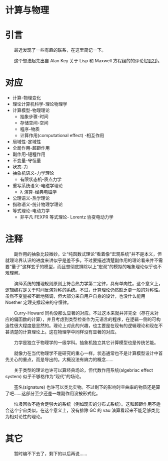 ﻿# 计算与物理

# 引言

　　最近发现了一些有趣的联系，在这里简记一下。

　　这个想法起先出自 Alan Key 关于 Lisp 和 Maxwell 方程组的的评论([[1]](https://www.righto.com/2008/07/maxwells-equations-of-software-examined.html)[[2]](https://www.michaelnielsen.org/ddi/lisp-as-the-maxwells-equations-of-software/))。

# 对应

* 计算-物理变化
* 理论计算机科学-理论物理学
* 计算模型-物理理论
	* 抽象步骤-时间
	* 存储空间-空间
	* 程序-物质
	* 计算作用(computational effect) -相互作用
* 局域性-定域性
* 全局作用-超距作用
* 副作用-短程作用
* 不变量-守恒量
* 状态-力
* 抽象机语义-力学理论
	* 有限状态机-质点力学
* 重写系统语义-电磁学理论
	* λ 演算-经典电磁学
* 公理语义-热学理论
* 指称语义-统计物理学理论
* 等式理论-电动力学
	* 非平凡 FEXPR 等式理论- Lorentz 协变电动力学

# 注释

　　副作用的抽象比较微妙。让“纯函数式理论”看着像“宏观系统”并不是本义，但就理论界认识的进度来讲似乎是差不多。不过要描述清楚副作用的理论看来并不需要“量子”这样玄乎的模型，而且想彻底排除以上“宏观”的模拟的唯象理论似乎也不难理解。

　　演绎系统的推理规则原则上符合热力学第二定律，具有单向性。这个意义上，逻辑编程是关于时间反演对称的系统。不过，计算理论仍然缺乏更一般的对称性。虽然不变量被不断地强调，但大部分来自用户自身的设计，也没什么能用 Noether 定理支撑起来的守恒律。

　　Curry-Howard 同构没那么显著的对应。不过这本来就并非完全（存在未对应的偏函数的计算），并且考虑到类型检查作为元语言的程序，在逻辑一侧的可构造性很大程度是显然的。理论上对此的兴趣，也主要是在现有的逻辑理论和现在不甚清楚的计算理论上。这在物理学中同样没有显著的对应。

　　力学是独立于物理学的一级学科。抽象机独立其它计算模型也是传统艺能。

　　就像力在当代物理学不是研究的重心一样，状态通常也不是计算模型设计中首先关心的重点，而是导出的。大概没法有熵力的概念……

　　关于类型的理论也许可以算经典场论，但代数作用系统(algebriac effect system) 似乎不够格作为“现代”的场论。

　　签名(signature) 也许可以类比实物。不过剩下的影响时空曲率的物质还是算了吧……这部分至少还差一堆副作用没被形式化。

　　垃圾回收不适合足够大的系统（例如现实的分布式系统）。这和超距作用不适合这个宇宙类似。在这个意义上，没有排除 GC 的 vau 演算看起来不能足够类比为相对论性的理论。

# 其它

　　暂时编不下去了，剩下的以后再说……

